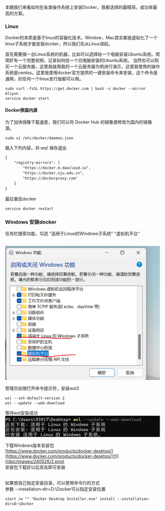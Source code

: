
本期我们来看如何在各类操作系统上安装Docker，我都选择的最精简，成功率最高的方案。
<a name="fW3b7"></a>
### Linux
Docker的本质是基于linux的容器化技术。Window，Mac其实都是虚拟化了一个linux子系统才能安装docker，所以我们先从Linux讲起。

首先需要搞一台Linux系统的机器，比如可以选择给一个电脑安装Ubuntu系统。爬爬虾有一个完整视频，记录如何给一个旧电脑安装的Ubuntu系统。 当然也可以购买一个云服务器，这里我就用我的一个云服务器为例进行演示，这里我使用的操作系统是centos。这里我使用docker官方提供的一键安装命令来安装，这个命令是通用，的任何一个linux发行版都可以用。
```shell
sudo curl -fsSL https://get.docker.com | bash -s docker --mirror Aliyun
service docker start
```

#### Docker换国内源
为了加快镜像下载速度，我们可以将 Docker Hub 的镜像源修改为国内的镜像源。
```shell
sudo vi /etc/docker/daemon.json
```
 
 输入下列内容，并:wq! 保存退出

```txt
{
    "registry-mirrors": [
        "https://docker.m.daocloud.io",
        "https://docker.nju.edu.cn",
        "https://dockerproxy.com"
    ]
}

```
最后重启docker
```shell
service docker restart
```



<a name="XKB7Y"></a>
### Windows 安装docker
任务栏搜索功能，勾选
"适用于Linux的Windows子系统" 
"虚拟机平台"

<br />![](/doc/images/240526/1.png)

管理员权限打开命令提示符，安装wsl2
```shell
wsl --set-default-version 2
wsl --update --web-download
```
等待wsl安装成功
<br />![](/doc/images/240526/3.png)

下载Windows版本安装包<br />[https://www.docker.com/products/docker-desktop/](https://www.docker.com/products/docker-desktop/)!![](/doc/images/240526/2.png)
<br />安装包下载好以后双击即可安装


<br />如果想自己指定安装目录，可以使用命令行的方式
<br />参数 --installation-dir=D:\Docker可以指定安装位置

```shell
start /w "" "Docker Desktop Installer.exe" install --installation-dir=D:\Docker
```
